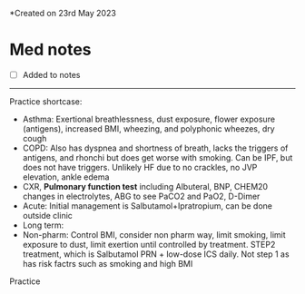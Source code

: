 *Created on 23rd May 2023

# Med notes
- [ ] Added to notes
---

Practice shortcase:
- Asthma: Exertional breathlessness, dust exposure, flower exposure (antigens), increased BMI, wheezing, and polyphonic wheezes, dry cough
- COPD: Also has dyspnea and shortness of breath, lacks the triggers of antigens, and rhonchi but does get worse with smoking. Can be IPF, but does not have triggers. Unlikely HF due to no crackles, no JVP elevation, ankle edema
- CXR, **Pulmonary function test** including Albuteral, BNP, CHEM20 changes in electrolytes, ABG to see PaCO2 and PaO2, D-Dimer
- Acute: Initial management is Salbutamol+Ipratropium, can be done outside clinic
- Long term: 
- Non-pharm: Control BMI, consider non pharm way, limit smoking, limit exposure to dust, limit exertion until controlled by treatment.
  STEP2 treatment, which is Salbutamol PRN + low-dose ICS daily. Not step 1 as has risk factrs such as smoking and high BMI

Practice